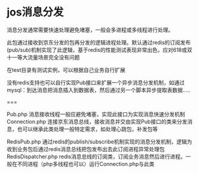 jos消息分发
===
消息分发通常需要快速处理避免堵塞，一般会多进程或多线程进行处理。

此包通过接收到京东分发的包再分发的逻辑进程处理。默认通过redis的订阅发布(pub/sub)机制实现了此逻辑，基于redis的性能测试表现非常出色，应对618或双十一等大流量场景完全没有问题

在test目录有测试实例，可以根据自己业务自行扩展

没有redis支持也可以自行实现Pub接口来扩展一个异步消息分发机制，如通过mysql：到达消息把消息插入到数据表，然后通过另一个脚本异步提取表数据.....


===

Pub.php			消息接收线程一般应避免堵塞，实现此接口为实现消息快速分发机制
Connection.php	连接京东消息总线，接收消息并交由实现Pub接口的类来分发消息，也可以继承此类处理一般特定需求，如处理心跳包，补发包等

RedisPub.php	通过redis的publish/subscribe机制实现的消息分发机制，逻辑为收到业务包后通过redis消息总线把包发布出去此订阅进程异常处理包
RedisDispatcher.php	redis消息总线的订阅类，订阅业务消息然后进行进程。一般在不同进程（php多线程也可以）运行Connection.php与此类


